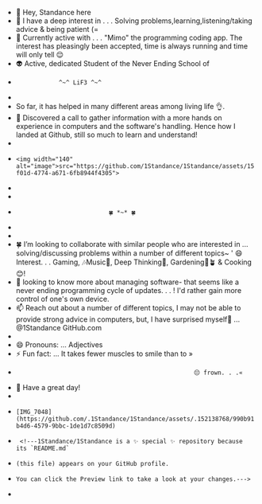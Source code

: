 - 👋 Hey, Standance here
- 👀 I have a deep interest in . . . Solving problems,learning,listening/taking advice & being patient (=
- 🌱 Currently active with . . . "Mimo" the programming coding app. The interest has pleasingly been accepted, time is always running and time will only tell 😌 
- 👽 Active, dedicated Student of the            Never Ending School of 
-                 ^~^ LiF3 ^~^
-     
- So far, it has helped in many different areas among living life 👌.  
- 🤔 Discovered a call to gather information with a more hands on experience in computers and the software's handling. Hence how I landed at Github, still so much to learn and understand! 
-
-     <img width="140" alt="image">src="https://github.com/1Standance/1Standance/assets/152138768/31589bd2-f01d-4774-a671-6fb8944f4305">
-
-               
-                               🍀 *~* 🍀
-
-          
- 🍀 I’m looking to collaborate with similar people who are interested in ... solving/discussing problems within a number of different topics~ ' 😄 Interest. . . Gaming, 🎶Music🫧, Deep Thinking💭, Gardening🌱🪴 & Cooking😊! 
- 🧐 looking to know more about managing software- that seems like a never ending programming cycle of updates. . . ! I'd rather gain more control of one's own device.
- 📫 Reach out about a number of different topics, I may not be able to provide strong advice in computers, but, I have surprised myself🧐 ... @1Standance GitHub.com
- 
- 😄 Pronouns: ... Adjectives 
- ⚡ Fun fact: ... It takes fewer muscles to smile than to »
-                                                       😔 frown. . .«
- 👋 Have a great day! 
-
-     [IMG_7048] (https://github.com/.1Standance/1Standance/assets/.152138768/990b91ad-         b4d6-4579-9bbc-1de1d7c8509d)
-      <!---1Standance/1Standance is a ✨ special ✨ repository because its `README.md` 
-     (this file) appears on your GitHub profile.
-     You can click the Preview link to take a look at your changes.--->
-